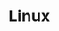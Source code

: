 # Linux

<BuddyLogo who="CentOS" />
<BuddyLogo who="ArchLinux" />
<BuddyLogo who="Aliyun" />
<BuddyLogo who="Docker" />
<BuddyLogo who="Nginx" />
<BuddyLogo who="Bash" />
<BuddyLogo who="Zsh" />
<BuddyLogo who="frp" />
<BuddyLogo who="Gogs" />

<CateList />

<PrettyComment />
